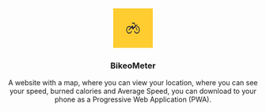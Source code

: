 
<a name="readme-top"></a>
<!-- PROJECT LOGO -->
<br />
<div align="center">
  <a href="https://github.com/molishu/bikeometer">
    <img src="icons/bike.jpg" alt="Logo" width="80" height="80">
  </a>

<h3 align="center">BikeoMeter</h3>
A website with a map, where you can view your location, where you can see your speed, burned calories and Average Speed, you can download to your phone as a Progressive Web Application (PWA).
